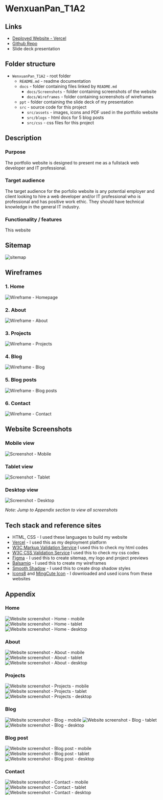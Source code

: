 # WenxuanPan_T1A2

## Links

- [Deployed Website - Vercel](https://wenxuan-pan-portfolio.vercel.app/)
- [Github Repo](https://github.com/wenxuan-pan/WenxuanPan_T1A2)
- Slide deck presentation

## Folder structure

- `WenxuanPan_T1A2` - root folder
  - `README.md` - readme documentation
  - `docs` - folder containing files linked by `README.md`
    - `docs/Screenshots` - folder containing screenshots of the website
    - `docs/Wireframes` - folder containing screenshots of wireframes
  - `ppt` - folder containing the slide deck of my presentation
  - `src` - source code for this project
    - `src/assets` - images, icons and PDF used in the portfolio website
    - `src/blogs` - html docs for 5 blog posts
    - `src/css` - css files for this project

## Description

### Purpose

The portfolio website is designed to present me as a fullstack web developer and IT professional.

### Target audience

The target audience for the porfolio website is any potential employer and client looking to hire a web developer and/or IT professional who is professional and has positive work ethic. They should have technical knowledge in the general IT industry.

### Functionality / features

This website

## Sitemap

![sitemap](docs/Sitemap.png)

## Wireframes

### 1. Home

![Wireframe - Homepage](docs/Wireframes/Home.png)

### 2. About

![Wireframe - About](docs/Wireframes/About.png)

### 3. Projects

![Wireframe - Projects](docs/Wireframes/Projects.png)

### 4. Blog

![Wireframe - Blog](docs/Wireframes/Blog.png)

### 5. Blog posts

![Wireframe - Blog posts](docs/Wireframes/blog-post.png)

### 6. Contact

![Wireframe - Contact](docs/Wireframes/Contact.png)

## Website Screenshots

### Mobile view

![Screenshot - Mobile](docs/Screenshots/mobile-view.png)

### Tablet view

![Screenshot - Tablet](docs/Screenshots/tablet-view.png)

### Desktop view

![Screenshot - Desktop](docs/Screenshots/desktop-view.png)

_Note: Jump to Appendix section to view all screenshots_

## Tech stack and reference sites

- HTML, CSS - I used these languages to build my website
- [Vercel](https://vercel.com/) - I used this as my deployment platform
- [W3C Markup Validation Service](https://validator.w3.org/#validate_by_input) I used this to check my html codes
- [W3C CSS Validation Service](https://jigsaw.w3.org/css-validator/#validate_by_input) I used this to check my css codes
- [Figma](https://www.figma.com/) - I used this to create sitemap, my logo and project previews
- [Balsamiq](https://balsamiq.cloud/) - I used this to create my wireframes
- [Smooth Shadow](https://shadows.brumm.af/) - I used this to create drop shadow styles
- [Icons8](https://icons8.com/) and [MingCute Icon](https://www.mingcute.com/) - I downloaded and used icons from these websites

## Appendix

### Home

![Website screenshot - Home - mobile](docs/Screenshots/home-mobile.png)
![Website screenshot - Home - tablet](docs/Screenshots/home-tablet.png)
![Website screenshot - Home - desktop](docs/Screenshots/home-desktop.png)

### About

![Website screenshot - About - mobile](docs/Screenshots/about-mobile.png)
![Website screenshot - About - tablet](docs/Screenshots/about-tablet.png)
![Website screenshot - About - desktop](docs/Screenshots/about-desktop.png)

### Projects

![Website screenshot - Projects - mobile](docs/Screenshots/project-mobile.png)
![Website screenshot - Projects - tablet](docs/Screenshots/project-tablet.png)
![Website screenshot - Projects - desktop](docs/Screenshots/project-desktop.png)

### Blog

![Website screenshot - Blog - mobile](docs/Screenshots/blog-mobile.png)
![Website screenshot - Blog - tablet](docs/Screenshots/blog-tablet.png)
![Website screenshot - Blog - desktop](docs/Screenshots/blog-desktop.png)

### Blog post

![Website screenshot - Blog post - mobile](docs/Screenshots/blog-post-mobile.png)
![Website screenshot - Blog post - tablet](docs/Screenshots/blog-post-tablet.png)
![Website screenshot - Blog post - desktop](docs/Screenshots/blog-post-desktop.png)

### Contact

![Website screenshot - Contact - mobile](docs/Screenshots/contact-mobile.png)
![Website screenshot - Contact - tablet](docs/Screenshots/contact-tablet.png)
![Website screenshot - Contact - desktop](docs/Screenshots/contact-desktop.png)
